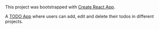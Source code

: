 This project was bootstrapped with [Create React App](https://github.com/facebook/create-react-app).

A [TODO App](https://arya-poudel.github.io/TODO_List/) where users can add, edit and delete their todos in different projects. 
